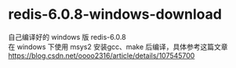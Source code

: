 # redis-6.0.8-windows-download
自己编译好的 windows 版 redis-6.0.8   
在 windows 下使用 msys2 安装gcc、make 后编译，具体参考这篇文章
https://blog.csdn.net/oooo2316/article/details/107545700
